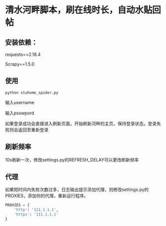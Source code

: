 ```

```

# 清水河畔脚本，刷在线时长，自动水贴回帖
## 安装依赖：

requests==2.18.4

Scrapy==1.5.0

## 使用

`python stuhome_spider.py`

输入username

输入psswpord

如果登录成功会直接进入刷新页面，开始刷新河畔的主页，保持登录状态。登录失败则会返回至重新登录

## 刷新频率

10s刷新一次，修改settings.py的REFRESH_DELAY可以更改刷新频率

## 代理

如果短时间内失败次数过多，日志输出提示添加代理，则修改settings.py的PROXIES，添加你的代理，重新运行程序。

```python
PROXIES = {
    'http': '111.1.1.1',
    'https': '111.1.1.1'
}
```
